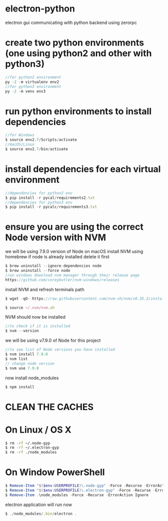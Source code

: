 # electron-python
electron gui communicating with python backend using zerorpc


# create two python environments (one using python2 and other with python3)
```javascript
//for python2 environment
py -2 -m virtualenv env2
//for python3 environment
py -2 -m venv env3
```

# run python environments to install dependencies
```javascript
//for Windows
$ source env2.7/Scripts/activate
//macOS/Linux
$ source env2.7/bin/activate
```

# install dependencies for each virtual environment
```javascript
//dependencies for python2 env
$ pip install -r pycal/requirements2.txt
//dependencies for python3 env
$ pip install -r pycalc/requirements3.txt
```

# ensure you are using the correct Node version with NVM
we will be using 7.9.0 version of Node
on macOS install NVM using homebrew
if node is already installed delete it first
```javascript
$ brew uninstall --ignore-dependencies node 
$ brew uninstall --force node
//on windows download nvm manager through their release page
https://github.com/coreybutler/nvm-windows/releases
```

install NVM and refresh terminals path
```javascript
$ wget -qO- https://raw.githubusercontent.com/nvm-sh/nvm/v0.35.2/install.sh | bash

$ source ~/.nvm/nvm.sh
```

NVM should now be installed
```javascript
//to check if it is installed
$ nvm --version
```

we will be using v7.9.0 of Node for this project
```javascript
//to see list of Node versions you have installed 
$ nvm install 7.9.0
$ nvm list
// change node version
$ nvm use 7.9.0
```

now install node_modules
```javascript
$ npm install
```

# CLEAN THE CACHES
# On Linux / OS X
```bash
$ rm -rf ~/.node-gyp
$ rm -rf ~/.electron-gyp
$ rm -rf ./node_modules
```

# On Window PowerShell
```powershell
$ Remove-Item "$($env:USERPROFILE)\.node-gyp" -Force -Recurse -ErrorAction Ignore
$ Remove-Item "$($env:USERPROFILE)\.electron-gyp" -Force -Recurse -ErrorAction Ignore
$ Remove-Item .\node_modules -Force -Recurse -ErrorAction Ignore
```

electron application will run now
```javascript
$ ./node_modules/.bin/electron .
```

